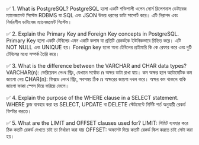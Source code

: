 ✅ 1. What is PostgreSQL?
 PostgreSQL হলো একটি শক্তিশালী ওপেন সোর্স রিলেশনাল ডেটাবেজ ম্যানেজমেন্ট সিস্টেম RDBMS যা SQL এবং JSON উভয় ধরনের ডাটা সাপোর্ট করে। এটি নিরাপদ এবং নির্ভরশীল ডাটাবেজ ম্যানেজমেন্ট সিস্টেম।

✅ 2. Explain the Primary Key and Foreign Key concepts in PostgreSQL.
 Primary Key হলো একটি টেবিলের এমন একটি কলাম যা প্রতিটি রেকর্ডকে ইউনিকভাবে চিহ্নিত করে। এটি NOT NULL এবং UNIQUE হয়।
 Foreign key হলো অন্য টেবিলের প্রাইমারি কি কে রেফার করে এবং দুটি টেবিলের মধ্যে সম্পর্ক তৈরি করে।


✅ 3. What is the difference between the VARCHAR and CHAR data types?
VARCHAR(n): ভেরিয়েবল লেংথ স্ট্রিং, যেখানে সর্বোচ্চ n অক্ষর ডাটা রাখা যায়। কম অক্ষর হলে অটোমেটিক কম জায়গা নেয়
CHAR(n): ফিক্সড লেংথ স্ট্রিং,  সবসময় ঠিক n অক্ষরের জায়গা দখল করে। অক্ষর কম থাকলে বাকি জায়গা ফাকা স্পেস দিয়ে ভরিয়ে ফেলে।

✅ 4. Explain the purpose of the WHERE clause in a SELECT statement.
 WHERE ক্লজ ব্যবহার করা হয় SELECT, UPDATE বা DELETE স্টেটমেন্টে  নির্দিষ্ট শর্ত অনুযায়ী রেকর্ড ফিল্টার করতে।

 
✅ 5. What are the LIMIT and OFFSET clauses used for?
 LIMIT: লিমিট ব্যবহার করে ঠিক কতটি রেকর্ড দেখতে চাই তা নির্ধারণ করা যায়
 OFFSET: অফসেট দিয়ে কতটি রেকর্ড স্কিপ করতে চাই সেটা করা হয়।